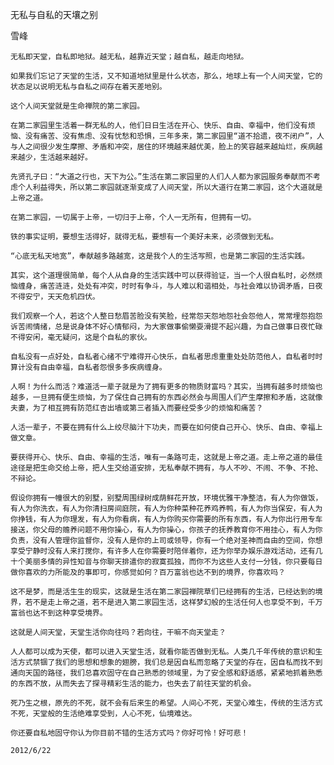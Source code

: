 无私与自私的天壤之别

雪峰


    无私即天堂，自私即地狱。越无私，越靠近天堂；越自私，越走向地狱。

    如果我们忘记了天堂的生活，又不知道地狱里是什么状态，那么，地球上有一个人间天堂，它的状态足以说明无私与自私之间存在着天差地别。

    这个人间天堂就是生命禅院的第二家园。

    在第二家园里生活着一群无私的人，他们日日生活在开心、快乐、自由、幸福中，他们没有烦恼、没有痛苦、没有焦虑、没有忧愁和恐惧，三年多来，第二家园里“道不拾遗，夜不闭户”，人与人之间很少发生摩擦、矛盾和冲突，居住的环境越来越优美，脸上的笑容越来越灿烂，疾病越来越少，生活越来越好。

    先贤孔子曰：“大道之行也，天下为公。”生活在第二家园里的人们人人都为家园服务奉献而不考虑个人利益得失，所以第二家园就逐渐变成了人间天堂，所以大道行在第二家园，这个大道就是上帝之道。

    在第二家园，一切属于上帝，一切归于上帝，个人一无所有，但拥有一切。

    铁的事实证明，要想生活得好，就得无私，要想有一个美好未来，必须做到无私。

    “心底无私天地宽”，奉献越多路越宽，这是我个人的生活写照，也是第二家园的生活实践。

    其实，这个道理很简单，每个人从自身的生活实践中可以获得验证，当一个人很自私时，必然烦恼缠身，痛苦涟涟，处处有冲突，时时有争斗，与人难以和谐相处，与社会难以协调矛盾，日夜不得安宁，天天危机四伏。

    我们观察一个人，若这个人整日愁眉苦脸没有笑脸，经常怨天怨地怨社会怨他人，常常埋怨抱怨诉苦闹情绪，总是说身体不好心情郁闷，为大家做事偷懒耍滑提不起兴趣，为自己做事日夜忙碌不得安闲，毫无疑问，这是个自私的家伙。

    自私没有一点好处，自私者心绪不宁难得开心快乐，自私者思虑重重处处防范他人，自私者时时算计没有自由幸福，自私者怨恨多多疾病缠身。

    人啊！为什么而活？难道活一辈子就是为了拥有更多的物质财富吗？其实，当拥有越多时烦恼也越多，一旦拥有便生烦恼，为了保住自己拥有的东西必然会与周围人们产生摩擦和矛盾，这就像夫妻，为了相互拥有防范红杏出墙或第三者插入而要经受多少的烦恼和痛苦？

    人活一辈子，不要在拥有什么上绞尽脑汁下功夫，而要在如何使自己开心、快乐、自由、幸福上做文章。

    要获得开心、快乐、自由、幸福的生活，唯有一条路可走，这就是上帝之道。走上帝之道的最佳途径是把生命交给上帝，把人生交给道安排，无私奉献不拥有，与人不吵、不闹、不争、不抢、不辩论。

    假设你拥有一幢很大的别墅，别墅周围绿树成荫鲜花开放，环境优雅干净整洁，有人为你做饭，有人为你洗衣，有人为你清扫房间庭院，有人为你种菜种花养鸡养鸭，有人为你当保安，有人为你挣钱，有人为你理发，有人为你看病，有人为你购买你需要的所有东西，有人为你出行用专车接送，你父母的赡养问题不用你操心，有人为你操心，你孩子的抚养教育你不用挂心，有人为你负责，没有人管理你监督你，没有人是你的上司或领导，你有一个绝对圣神而自由的空间，你想享受宁静时没有人来打搅你，有许多人在你需要时陪伴着你，还为你举办娱乐游戏活动，还有几十个美丽多情的异性知音与你聊天排遣你的寂寞孤独，而你不为这些人支付一分钱，你只要每日做你喜欢的力所能及的事即可，你感觉如何？百万富翁也达不到的境界，你喜欢吗？

    这不是梦，而是活生生的现实，这就是生活在第二家园禅院草们已经拥有的生活，已经达到的境界，若不是走上帝之道，若不是进入第二家园生活，这样梦幻般的生活任何人也享受不到，千万富翁也达不到这种享受境界。

    这就是人间天堂，天堂生活你向往吗？若向往，干嘛不向天堂走？

    人人都可以成为天使，都可以进入天堂生活，就看你能否做到无私。人类几千年传统的意识和生活方式禁锢了我们的思想和想象的翅膀，我们总是因自私而忽略了天堂的存在，因自私而找不到通向天国的路径，我们总喜欢固守在自己熟悉的领域里，为了安全感和舒适感，紧紧地抓着熟悉的东西不放，从而失去了探寻精彩生活的能力，也失去了前往天堂的机会。

    死乃生之根，原先的不死，就不会有后来生的希望。人间心不死，天堂心难生，传统的生活方式不死，天堂般的生活绝难享受到，人心不死，仙境难达。

    你还要自私地固守你认为你目前不错的生活方式吗？你好可怜！好可悲！

    2012/6/22



